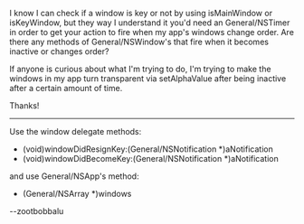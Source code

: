 

I know I can check if a window is key or not by using isMainWindow or isKeyWindow, but they way I understand it you'd need an General/NSTimer in order to get your action to fire when my app's windows change order. Are there any methods of General/NSWindow's that fire when it becomes inactive or changes order?

If anyone is curious about what I'm trying to do, I'm trying to make the windows in my app turn transparent via setAlphaValue after being inactive after a certain amount of time.

Thanks!

----

Use the window delegate methods:

    
- (void)windowDidResignKey:(General/NSNotification *)aNotification
- (void)windowDidBecomeKey:(General/NSNotification *)aNotification


and use General/NSApp's method:

    
- (General/NSArray *)windows


--zootbobbalu
